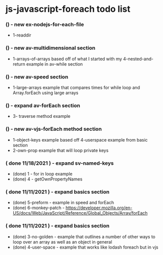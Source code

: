 # js-javascript-foreach todo list

### () - new ex-nodejs-for-each-file
* 1-readdir

### () - new av-multidimensional section
* 1-arrays-of-arrays based off of what I started with my 4-nested-and-return example in av-while section

### () - new av-speed section
* 1-large-arrays example that compares times for while loop and Array.forEach using large arrays

### () - expand av-forEach section
* 3- traverse method example

### () - new av-vjs-forEach method section
* 1-object-keys example based off 4-userspace example from basic section
* 2-own-prop example that will loop private keys

### ( done 11/18/2021 ) - expand sv-named-keys
* (done) 1 - for in loop example
* (done) 4 - getOwnPropertyNames

### ( done 11/11/2021 ) - expand basics section
* (done) 5-preform - example in speed and forEach
* (done) 6-monkey-patch - https://developer.mozilla.org/en-US/docs/Web/JavaScript/Reference/Global_Objects/Array/forEach

### ( done 11/11/2021 ) - expand basics section
* (done) 3-no-golden - example that outlines a number of other ways to loop over an array as well as an object in general
* (done) 4-user-space - example that works like lodash foreach but in vjs

